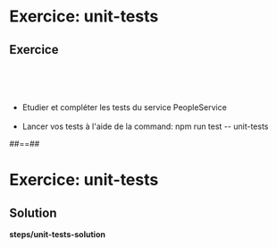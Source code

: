 <!-- .slide: class="exercice" -->
# Exercice: unit-tests
## Exercice
<br><br><br>
- Etudier et compléter les tests du service PeopleService<br><br>
- Lancer vos tests à l'aide de la command: npm run test -- unit-tests

##==##

<!-- .slide: class="full-center exercice" -->
# Exercice: unit-tests
## Solution
__steps/unit-tests-solution__

